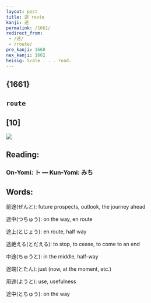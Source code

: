 ```yaml
---
layout: post
title: 途 route
kanji: 途
permalink: /1661/
redirect_from:
 - /途/
 - /route/
pre_kanji: 1660
nex_kanji: 1662
heisig: Scale . . . road.
---
```


## {1661}

## `route`

## [10]

<div class="stroke"><img src="E98094.png" /></div>

## Reading:

### On-Yomi: ト &mdash; Kun-Yomi: みち

## Words:

前途(ぜんと): future prospects, outlook, the journey ahead

途中(つちゅう): on the way, en route

途上(とじょう): en route, half way

途絶える(とだえる): to stop, to cease, to come to an end

中途(ちゅうと): in the middle, half-way

途端(とたん): just (now, at the moment, etc.)

用途(ようと): use, usefulness

途中(とちゅう): on the way
